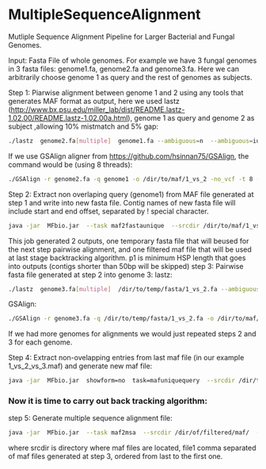 # MultipleSequenceAlignment
Mutliple Sequence Alignment Pipeline for Larger Bacterial and Fungal Genomes. 

Input: Fasta File of whole genomes. For example we have 3 fungal genomes in 3 fasta files: genome1.fa, genome2.fa and genome3.fa. Here we can arbitrarily choose genome 1 as query and the rest of genomes as subjects.

Step 1: Piarwise alignment between genome 1 and 2 using any tools that generates MAF format as output, here we used lastz (http://www.bx.psu.edu/miller_lab/dist/README.lastz-1.02.00/README.lastz-1.02.00a.html), genome 1 as query and genome 2 as subject ,allowing 10% mistmatch and 5% gap:
```bash
./lastz  genome2.fa[multiple]  genome1.fa --ambiguous=n  --ambiguous=iupac  --gfextend --chain --gapped  --identity=90 --continuity=95  --format=maf  --out /dir/to/maf/1_vs_2.maf
```
If we use GSAlign aligner from https://github.com/hsinnan75/GSAlign, the command would be (using 8 threads):
```bash
./GSAlign -r genome2.fa -q genome1 -o /dir/to/maf/1_vs_2 -no_vcf -t 8 -idy 90 -one -alen 50 -ind 10 -fmt 1
```
Step 2: Extract non overlaping query (genome1) from MAF file generated at step 1 and write into new fasta file. Contig names of new fasta file will include start and end offset, separated by ! special character.
```bash
java -jar  MFbio.jar  --task maf2fastaunique  --srcdir /dir/to/maf/1_vs_2.maf  --destdir /dir/to/temp/fasta/1_vs_2.fa --file1 /dir/to/filtered/maf/1_2.maf  --p1 50
```
This job generated 2 outputs, one temporary fasta file that will beused for the next step pairwise alignment, and one filtered maf file that will be used at last stage backtracking algorithm. p1 is minimum HSP length that goes into outputs (contigs shorter than 50bp will be skipped)
step 3: Pairwise fasta file generated at step 2 into genome 3:
lastz:
```bash
./lastz  genome3.fa[multiple]  /dir/to/temp/fasta/1_vs_2.fa --ambiguous=n  --ambiguous=iupac  --gfextend --chain --gapped  --identity=90 --continuity=95  --format=maf  --out /dir/to/maf/1_vs_2_vs_3.maf
```
GSAlign:
```bash
./GSAlign -r genome3.fa -q /dir/to/temp/fasta/1_vs_2.fa -o /dir/to/maf/1_vs_2_vs_3 -no_vcf -t 8 -idy 90 -one -alen 50 -ind 10 -fmt 1
```
If we had more genomes for alignments we would just repeated steps 2 and 3 for each genome.


Step 4: Extract non-ovelapping entries from last maf file (in our example 1_vs_2_vs_3.maf) and generate new maf file:
```bash
java -jar  MFbio.jar  showform=no  task=mafuniquequery  --srcdir /dir/to/maf/1_vs_2_vs_3.maf  --destdir /dir/to/temp/fasta/1_vs_2_vs_3.fa --file1 /dir/to/filtered/maf/1_3.maf  --p1 50
```
### Now it is time to carry out back tracking algorithm:
step 5: Generate multiple sequence alignment file:
```bash
java -jar  MFbio.jar  --task maf2msa  --srcdir /dir/of/filtered/maf/  --file1 1_3.maf,1_2.maf  --destdir output.msa
```
where srcdir is directory where maf files are located, file1 comma separated of maf files generated at step 3, ordered from last to the first one.


